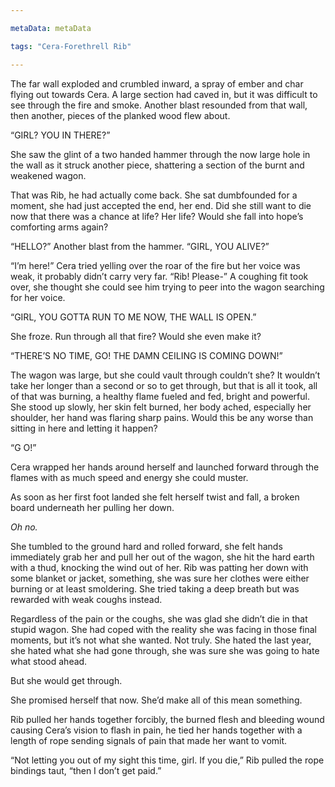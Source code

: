 ```yaml
---

metaData: metaData

tags: "Cera-Forethrell Rib"

---
```


The far wall exploded and crumbled inward, a spray of ember and char flying out towards Cera. A large section had caved in, but it was difficult to see through the fire and smoke. Another blast resounded from that wall, then another, pieces of the planked wood flew about.

“GIRL? YOU IN THERE?”

She saw the glint of a two handed hammer through the now large hole in the wall as it struck another piece, shattering a section of the burnt and weakened wagon. 

That was Rib, he had actually come back. She sat dumbfounded for a moment, she had just accepted the end, her end. Did she still want to die now that there was a chance at life? Her life? Would she fall into hope’s comforting arms again?

“HELLO?” Another blast from the hammer. “GIRL, YOU ALIVE?”

“I’m here!” Cera tried yelling over the roar of the fire but her voice was weak, it probably didn’t carry very far. “Rib! Please-” A coughing fit took over, she thought she could see him trying to peer into the wagon searching for her voice. 

“GIRL, YOU GOTTA RUN TO ME NOW, THE WALL IS OPEN.”

She froze. Run through all that fire? Would she even make it?

“THERE’S NO TIME, GO! THE DAMN CEILING IS COMING DOWN!”

The wagon was large, but she could vault through couldn’t she? It wouldn’t take her longer than a second or so to get through, but that is all it took, all of that was burning, a healthy flame fueled and fed, bright and powerful. She stood up slowly, her skin felt burned, her body ached, especially her shoulder, her hand was flaring sharp pains. Would this be any worse than sitting in here and letting it happen?

“G O!”

Cera wrapped her hands around herself and launched forward through the flames with as much speed and energy she could muster. 

As soon as her first foot landed she felt herself twist and fall, a broken board underneath her pulling her down.

*Oh no.*

She tumbled to the ground hard and rolled forward, she felt hands immediately grab her and pull her out of the wagon, she hit the hard earth with a thud, knocking the wind out of her. Rib was patting her down with some blanket or jacket, something, she was sure her clothes were either burning or at least smoldering. She tried taking a deep breath but was rewarded with weak coughs instead. 

Regardless of the pain or the coughs, she was glad she didn’t die in that stupid wagon. She had coped with the reality she was facing in those final moments, but it’s not what she wanted. Not truly. She hated the last year, she hated what she had gone through, she was sure she was going to hate what stood ahead. 

But she would get through. 

She promised herself that now. She’d make all of this mean something. 

Rib pulled her hands together forcibly, the burned flesh and bleeding wound causing Cera’s vision to flash in pain, he tied her hands together with a length of rope sending signals of pain that made her want to vomit. 

“Not letting you out of my sight this time, girl. If you die,” Rib pulled the rope bindings taut, “then I don’t get paid.”